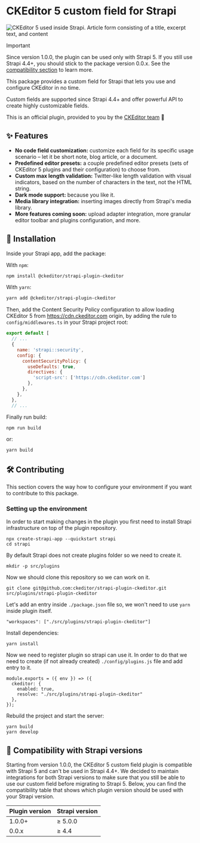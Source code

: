 # CKEditor 5 custom field for Strapi

<img src="https://user-images.githubusercontent.com/156149/192792402-4bb1e040-6f8c-49be-af90-fd35fd3a4c66.png" alt="CKEditor 5 used inside Strapi. Article form consisting of a title, excerpt text, and content">

> [!IMPORTANT]  
> Since version 1.0.0, the plugin can be used only with Strapi 5. If you still use Strapi 4.4+, you should stick to the package version 0.0.x. See the [compatibility section](#compatibility) to learn more.

This package provides a custom field for Strapi that lets you use and configure CKEditor in no time.

Custom fields are supported since Strapi 4.4+ and offer powerful API to create highly customizable fields.

This is an official plugin, provided to you by the [CKEditor team](https://ckeditor.com) 👋

## <a id="features"></a>✨ Features

* **No code field customization:** customize each field for its specific usage scenario – let it be short note, blog article, or a document.
* **Predefined editor presets:** a couple predefined editor presets (sets of CKEditor 5 plugins and their configuration) to choose from.
* **Custom max length validation:** Twitter-like length validation with visual indicators, based on the number of characters in the text, not the HTML string.
* **Dark mode support:** because you like it.
* **Media library integration:** inserting images directly from Strapi's media library.
* **More features coming soon:** upload adapter integration, more granular editor toolbar and plugins configuration, and more.

## <a id="installation"></a>🔧 Installation

Inside your Strapi app, add the package:

With `npm`:

```bash
npm install @ckeditor/strapi-plugin-ckeditor
```

With `yarn`:

```bash
yarn add @ckeditor/strapi-plugin-ckeditor
```

Then, add the Content Security Policy configuration to allow loading CKEditor 5 from https://cdn.ckeditor.com origin, by adding the rule to `config/middlewares.ts` in your Strapi project root:

```js
export default [
  // ...
  {
    name: 'strapi::security',
    config: {
      contentSecurityPolicy: {
        useDefaults: true,
        directives: {
          'script-src': ['https://cdn.ckeditor.com']
        },
      },
    },
  },
  // ...
```

Finally run build:

```bash
npm run build
```

or:

```bash
yarn build
```

## <a id="contributing"></a>🛠 Contributing

This section covers the way how to configure your environment if you want to contribute to this package.

### Setting up the environment

In order to start making changes in the plugin you first need to install Strapi infrastructure on top of the plugin repository.

```
npx create-strapi-app --quickstart strapi
cd strapi
```

By default Strapi does not create plugins folder so we need to create it.

```
mkdir -p src/plugins
```

Now we should clone this repository so we can work on it.

```
git clone git@github.com:ckeditor/strapi-plugin-ckeditor.git src/plugins/strapi-plugin-ckeditor
```

Let's add an entry inside `./package.json` file so, we won't need to use `yarn` inside plugin itself.

```
"workspaces": ["./src/plugins/strapi-plugin-ckeditor"]
```

Install dependencies:

```
yarn install
```

Now we need to register plugin so strapi can use it. In order to do that we need
to create (if not already created) `./config/plugins.js` file and add entry to it.

```
module.exports = ({ env }) => ({
  ckeditor: {
    enabled: true,
    resolve: "./src/plugins/strapi-plugin-ckeditor"
  },
});
```

Rebuild the project and start the server:

```
yarn build
yarn develop
```

## <a id="compatibility"></a>🧩 Compatibility with Strapi versions

Starting from version 1.0.0, the CKEditor 5 custom field plugin is compatible with Strapi 5 and can't be used in Strapi 4.4+. We decided to maintain integrations for both Strapi versions to make sure that you still be able to use our custom field before migrating to Strapi 5. Below, you can find the compatibility table that shows which plugin version should be used with your Strapi version.

 <table>
    <thead>
        <tr>
            <th>
                Plugin version
            </th>
            <th>
                Strapi version
            </th>
        </tr>
    </thead>
    <tbody>
        <tr>
            <td>
                1.0.0+
            </td>
            <td>
                ≥ 5.0.0
            </td>
        </tr>
        <tr>
            <td>
                0.0.x
            </td>
            <td>
                ≥ 4.4
            </td>
        </tr>
    </tbody>
</table>
